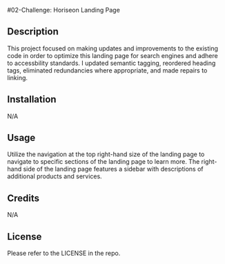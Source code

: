 #02-Challenge: Horiseon Landing Page

## Description

This project focused on making updates and improvements to the existing code in order to optimize this landing page for search engines and adhere to accessbility standards. I updated semantic tagging, reordered heading tags, eliminated redundancies where appropriate, and made repairs to linking. 

## Installation

N/A

## Usage

Utilize the navigation at the top right-hand size of the landing page to navigate to specific sections of the landing page to learn more. The right-hand side of the landing page features a sidebar with descriptions of additional products and services. 

## Credits

N/A

## License

Please refer to the LICENSE in the repo.